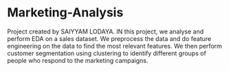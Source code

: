 # Marketing-Analysis
Project created by SAIYYAM LODAYA.
IN this project, we analyse and perform EDA on a sales dataset. We preprocess the data and do feature engineering on the data to find the most relevant features.
We then perform customer segmentation using clustering to identify different groups of people who respond to the marketing campaigns.
